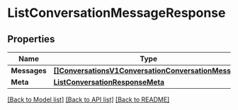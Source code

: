 # ListConversationMessageResponse

## Properties
Name | Type | Notes
------------ | ------------- | -------------
**Messages** | [**[]ConversationsV1ConversationConversationMessage**](conversations.v1.conversation.conversation_message.md) | [optional] 
**Meta** | [**ListConversationResponseMeta**](ListConversationResponse_meta.md) | [optional] 

[[Back to Model list]](../README.md#documentation-for-models) [[Back to API list]](../README.md#documentation-for-api-endpoints) [[Back to README]](../README.md)


